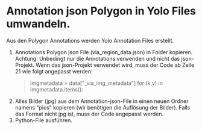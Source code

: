 # Annotation json Polygon in Yolo Files umwandeln.

Aus den Polygon Annotations werden Yolo Annotation Files erstellt. 
1. Annotations Polygon json File (via_region_data.json) in Folder kopieren. Achtung: Unbedingt nur die Annotations verwenden und nicht das json-Projekt. Wenn das json-Projekt verwendet wird, muss der Code ab Zeile 21 wie folgt angepasst werden: 
    > imgmetadata = data["_via_img_metadata"]
    > for (k,v) in imgmetadata.items():
2. Alles Bilder (jpg) aus dem Annotation-json-File in einen neuen Ordner namens "pics" kopieren (wir benötigen die Auflösung der Bilder). Falls das Format nicht jpg ist, muss der Code angepasst werden.
3. Python-File ausführen.
